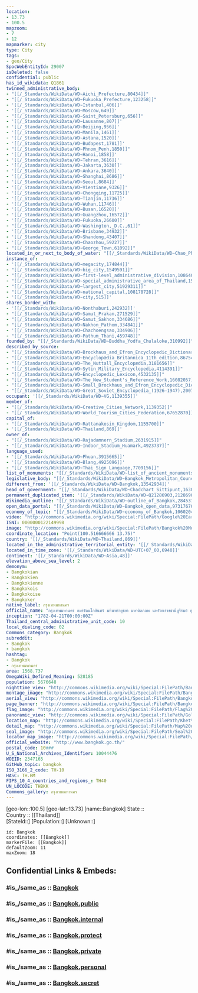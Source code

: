```yaml
---
location:
- 13.73
- 100.5
mapzoom:
- 7
- 12
mapmarker: city
type: City
tags:
- geo/City
SpocWebEntityId: 29007
isDeleted: false
confidential: public
has_id_wikidata: Q1861
twinned_administrative_body:
- "[[/_Standards/WikiData/WD~Aichi_Prefecture,80434]]"
- "[[/_Standards/WikiData/WD~Fukuoka_Prefecture,123258]]"
- '[[/_Standards/WikiData/WD~Istanbul,406]]'
- '[[/_Standards/WikiData/WD~Moscow,649]]'
- "[[/_Standards/WikiData/WD~Saint_Petersburg,656]]"
- '[[/_Standards/WikiData/WD~Lausanne,807]]'
- '[[/_Standards/WikiData/WD~Beijing,956]]'
- '[[/_Standards/WikiData/WD~Manila,1461]]'
- '[[/_Standards/WikiData/WD~Astana,1520]]'
- '[[/_Standards/WikiData/WD~Budapest,1781]]'
- "[[/_Standards/WikiData/WD~Phnom_Penh,1850]]"
- '[[/_Standards/WikiData/WD~Hanoi,1858]]'
- '[[/_Standards/WikiData/WD~Tehran,3616]]'
- '[[/_Standards/WikiData/WD~Jakarta,3630]]'
- '[[/_Standards/WikiData/WD~Ankara,3640]]'
- '[[/_Standards/WikiData/WD~Shanghai,8686]]'
- '[[/_Standards/WikiData/WD~Seoul,8684]]'
- '[[/_Standards/WikiData/WD~Vientiane,9326]]'
- '[[/_Standards/WikiData/WD~Chongqing,11725]]'
- '[[/_Standards/WikiData/WD~Tianjin,11736]]'
- '[[/_Standards/WikiData/WD~Wuhan,11746]]'
- '[[/_Standards/WikiData/WD~Busan,16520]]'
- '[[/_Standards/WikiData/WD~Guangzhou,16572]]'
- '[[/_Standards/WikiData/WD~Fukuoka,26600]]'
- "[[/_Standards/WikiData/WD~Washington,_D.C.,61]]"
- '[[/_Standards/WikiData/WD~Brisbane,34932]]'
- '[[/_Standards/WikiData/WD~Shandong,43407]]'
- '[[/_Standards/WikiData/WD~Chaozhou,59227]]'
- "[[/_Standards/WikiData/WD~George_Town,61092]]"
located_in_or_next_to_body_of_water: "[[/_Standards/WikiData/WD~Chao_Phraya_River,118850]]"
instance_of:
- '[[/_Standards/WikiData/WD~megacity,174844]]'
- "[[/_Standards/WikiData/WD~big_city,1549591]]"
- "[[/_Standards/WikiData/WD~first-level_administrative_division,10864048]]"
- "[[/_Standards/WikiData/WD~special_administrative_area_of_Thailand,15634695]]"
- "[[/_Standards/WikiData/WD~largest_city,51929311]]"
- "[[/_Standards/WikiData/WD~national_capital,108178728]]"
- '[[/_Standards/WikiData/WD~city,515]]'
shares_border_with:
- '[[/_Standards/WikiData/WD~Nonthaburi,242932]]'
- "[[/_Standards/WikiData/WD~Samut_Prakan,271529]]"
- "[[/_Standards/WikiData/WD~Samut_Sakhon,334686]]"
- "[[/_Standards/WikiData/WD~Nakhon_Pathom,334841]]"
- '[[/_Standards/WikiData/WD~Chachoengsao,334906]]'
- "[[/_Standards/WikiData/WD~Pathum_Thani,459748]]"
founded_by: "[[/_Standards/WikiData/WD~Buddha_Yodfa_Chulaloke,310992]]"
described_by_source:
- "[[/_Standards/WikiData/WD~Brockhaus_and_Efron_Encyclopedic_Dictionary,602358]]"
- "[[/_Standards/WikiData/WD~Encyclopædia_Britannica_11th_edition,867541]]"
- "[[/_Standards/WikiData/WD~The_Nuttall_Encyclopædia,3181656]]"
- "[[/_Standards/WikiData/WD~Sytin_Military_Encyclopedia,4114391]]"
- "[[/_Standards/WikiData/WD~Encyclopedic_Lexicon,4532135]]"
- "[[/_Standards/WikiData/WD~The_New_Student's_Reference_Work,16082057]]"
- "[[/_Standards/WikiData/WD~Small_Brockhaus_and_Efron_Encyclopedic_Dictionary,19180675]]"
- "[[/_Standards/WikiData/WD~Great_Soviet_Encyclopedia_(1926–1947),20078554]]"
occupant: '[[/_Standards/WikiData/WD~VG,1139355]]'
member_of:
- "[[/_Standards/WikiData/WD~Creative_Cities_Network,1139352]]"
- "[[/_Standards/WikiData/WD~World_Tourism_Cities_Federation,67652870]]"
capital_of:
- "[[/_Standards/WikiData/WD~Rattanakosin_Kingdom,1155700]]"
- '[[/_Standards/WikiData/WD~Thailand,869]]'
owner_of:
- "[[/_Standards/WikiData/WD~Rajadamnern_Stadium,2631915]]"
- "[[/_Standards/WikiData/WD~Indoor_Stadium_Huamark,4923737]]"
language_used:
- '[[/_Standards/WikiData/WD~Phuan,3915665]]'
- '[[/_Standards/WikiData/WD~Blang,4925096]]'
- "[[/_Standards/WikiData/WD~Thai_Sign_Language,7709156]]"
list_of_monuments: "[[/_Standards/WikiData/WD~list_of_ancient_monuments_in_Bangkok,13019983]]"
legislative_body: "[[/_Standards/WikiData/WD~Bangkok_Metropolitan_Council,13022003]]"
different_from: '[[/_Standards/WikiData/WD~Bangkok,13542934]]'
head_of_government: "[[/_Standards/WikiData/WD~Chadchart_Sittipunt,16307757]]"
permanent_duplicated_item: '[[/_Standards/WikiData/WD~Q21286903,21286903]]'
Wikimedia_outline: "[[/_Standards/WikiData/WD~outline_of_Bangkok,28453764]]"
open_data_portal: "[[/_Standards/WikiData/WD~Bangkok_open_data,97317670]]"
economy_of_topic: "[[/_Standards/WikiData/WD~economy_of_Bangkok,106020433]]"
video: "http://commons.wikimedia.org/wiki/Special:FilePath/Google%20Earth%20Timelapse-%20Bangkok%2C%20Thailand.webm"
ISNI: 0000000122149998
image: "http://commons.wikimedia.org/wiki/Special:FilePath/Bangkok%20Montage%202024.jpg"
coordinate_location: "Point(100.516666666 13.75)"
country: '[[/_Standards/WikiData/WD~Thailand,869]]'
located_in_the_administrative_territorial_entity: '[[/_Standards/WikiData/WD~Thailand,869]]'
located_in_time_zone: '[[/_Standards/WikiData/WD~UTC+07_00,6940]]'
continent: '[[/_Standards/WikiData/WD~Asia,48]]'
elevation_above_sea_level: 2
demonym:
- Bangkokian
- Bangkokien
- Bangkokienne
- Bangkokois
- Bangkokoise
- Bangkoker
native_label: กรุงเทพมหานคร
official_name: "กรุงเทพมหานคร อมรรัตนโกสินทร์ มหินทรายุธยา มหาดิลกภพ นพรัตนราชธานีบูรีรมย์ อุดมราชนิเวศน์มหาสถาน อมรพิมานอวตารสถิต สักกะทัตติยวิษณุกรรมประสิทธิ์"
inception: "1782-04-21T00:00:00Z"
Thailand_central_administrative_unit_code: 10
local_dialing_code: 02
Commons_category: Bangkok
subreddit:
- Bangkok
- bangkok
hashtag:
- Bangkok
- กรุงเทพมหานคร
area: 1568.737
OmegaWiki_Defined_Meaning: 528185
population: 5676648
nighttime_view: "http://commons.wikimedia.org/wiki/Special:FilePath/Bangkok%20at%20Night.jpg"
montage_image: "http://commons.wikimedia.org/wiki/Special:FilePath/Bangkok%20montage%202.jpg"
aerial_view: "http://commons.wikimedia.org/wiki/Special:FilePath/Bangkok%20satellite%20city-area.jpg"
page_banner: "http://commons.wikimedia.org/wiki/Special:FilePath/Bangkok%20Wikivoyage%20banner.jpg"
flag_image: "http://commons.wikimedia.org/wiki/Special:FilePath/Flag%20of%20Bangkok.svg"
panoramic_view: "http://commons.wikimedia.org/wiki/Special:FilePath/Golden%20Mount%20View%20Panoramic.jpg"
location_map: "http://commons.wikimedia.org/wiki/Special:FilePath/Khet%20Bangkok.svg"
detail_map: "http://commons.wikimedia.org/wiki/Special:FilePath/Map%20of%20Bangkok%20center.png"
seal_image: "http://commons.wikimedia.org/wiki/Special:FilePath/Seal%20Bangkok%20Metropolitan%20Admin%20%28green%29.svg"
locator_map_image: "http://commons.wikimedia.org/wiki/Special:FilePath/Thailand%20Bangkok%20locator%20map.svg"
official_website: "http://www.bangkok.go.th/"
postal_code: 10###
U_S_National_Archives_Identifier: 10044476
WOEID: 2347165
GitHub_topic: bangkok
ISO_3166_2_code: TH-10
HASC: TH.BM
FIPS_10_4_countries_and_regions_: TH40
UN_LOCODE: THBKK
Commons_gallery: กรุงเทพมหานคร
---
```


[geo-lon::100.5] 
[geo-lat::13.73] 
[name::Bangkok] 
State ::  
Country :: [[Thailand]]  
[StateId::] 
[Population::] 
[Unknown::] 


```leaflet
id: Bangkok
coordinates: [[Bangkok]] 
markerFile: [[Bangkok]] 
defaultZoom: 11 
maxZoom: 18
```


## Confidential Links & Embeds: 

### #is_/same_as :: [Bangkok](/_Standards/Earth/Continent/Asia/Asia~South~East/Thailand/Provinces~Thailand/Bangkok_Metropolis/City/Bangkok.md) 

### #is_/same_as :: [Bangkok.public](/_public/Earth/Continent/Asia/Asia~South~East/Thailand/Provinces~Thailand/Bangkok_Metropolis/City/Bangkok.public.md) 

### #is_/same_as :: [Bangkok.internal](/_internal/Earth/Continent/Asia/Asia~South~East/Thailand/Provinces~Thailand/Bangkok_Metropolis/City/Bangkok.internal.md) 

### #is_/same_as :: [Bangkok.protect](/_protect/Earth/Continent/Asia/Asia~South~East/Thailand/Provinces~Thailand/Bangkok_Metropolis/City/Bangkok.protect.md) 

### #is_/same_as :: [Bangkok.private](/_private/Earth/Continent/Asia/Asia~South~East/Thailand/Provinces~Thailand/Bangkok_Metropolis/City/Bangkok.private.md) 

### #is_/same_as :: [Bangkok.personal](/_personal/Earth/Continent/Asia/Asia~South~East/Thailand/Provinces~Thailand/Bangkok_Metropolis/City/Bangkok.personal.md) 

### #is_/same_as :: [Bangkok.secret](/_secret/Earth/Continent/Asia/Asia~South~East/Thailand/Provinces~Thailand/Bangkok_Metropolis/City/Bangkok.secret.md)

